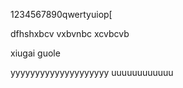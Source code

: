 
1234567890qwertyuiop[

dfhshxbcv
vxbvnbc
xcvbcvb


xiugai guole


yyyyyyyyyyyyyyyyyyyy
uuuuuuuuuuuu

